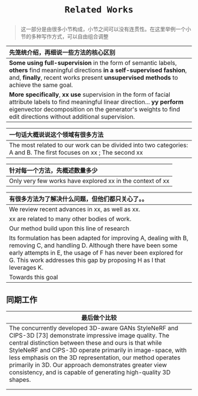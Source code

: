 # <p align=center>`Related Works` </p>

> 这一部分是由很多小节构成，小节之间可以没有连贯性。在这里举例一个小节的多种写作方式，可以自由组合调整



| 先笼统介绍，再细说一些方法的核心区别                         |
| :----------------------------------------------------------- |
| **Some using full-supervision** in the form of semantic labels, **others** find meaningful directions **in a self-supervised fashion**, and, **finally**, recent works present **unsupervised methods** to achieve the same goal. |
| **More specifically**, **xx use** supervision in the form of facial attribute labels to find meaningful linear direction... **yy perform** eigenvector decomposition on the generator's weights to find edit directions without additional supervision. |



| 一句话大概说说这个领域有很多方法                             |
| :----------------------------------------------------------- |
| The most related to our work can be divided into two categories: A and B. The first focuses on xx ; The second xx |



| 针对每一个方法，先概述数量多少                            |
| :-------------------------------------------------------- |
| Only very few works have explored xx in the context of xx |



| 有很多方法为了解决什么问题，但他们都只关心了。。             |
| :----------------------------------------------------------- |
| We review recent advances in xx, as well as xx.              |
| xx are related to many other bodies of work.                 |
| Our method build upon this line of research                  |
| Its formulation has been adapted for improving A, dealing with B, removing C, and handling D. Although there have been some early attempts in E, the usage of F has never been explored for G. This work addresses this gap by proposing H as I that leverages K. |
| Towards this goal                                            |





## 同期工作

| 最后做个比较                                                 |
| ------------------------------------------------------------ |
| The concurrently developed 3D-aware GANs StyleNeRF and CIPS-3D [73] demonstrate impressive image quality. The central distinction between these and ours is that while StyleNeRF and CIPS-3D operate primarily in image-space, with less emphasis on the 3D representation, our method operates primarily in 3D. Our approach demonstrates greater view consistency, and is capable of generating high-quality 3D shapes. |
|                                                              |
|                                                              |

